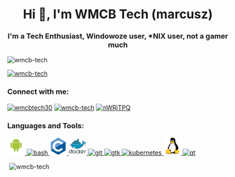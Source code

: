 <h1 align="center">Hi 👋, I'm WMCB Tech (marcusz)</h1>
<h3 align="center">I'm a Tech Enthusiast, Windowoze user, *NIX user, not a gamer much</h3>

<p align="left"> <img src="https://komarev.com/ghpvc/?username=wmcb-tech&label=Profile%20views&color=0e75b6&style=flat" alt="wmcb-tech" /> </p>

<p align="left"> <a href="https://github.com/ryo-ma/github-profile-trophy"><img src="https://github-profile-trophy.vercel.app/?username=wmcb-tech" alt="wmcb-tech" /></a> </p>

<h3 align="left">Connect with me:</h3>
<p align="left">
<a href="https://twitter.com/wmcbtech30" target="blank"><img align="center" src="https://logodownload.org/wp-content/uploads/2014/09/twitter-logo-2-1.png" alt="wmcbtech30" height="30" width="40" /></a>
<a href="https://www.youtube.com/c/wmcb-tech" target="blank"><img align="center" src="https://pngimg.com/uploads/youtube/youtube_PNG15.png" alt="wmcb-tech" height="30" width="40" /></a>
<a href="https://discord.gg/nWRjTPQ" target="blank"><img align="center" src="https://discord.com/assets/2c21aeda16de354ba5334551a883b481.png" alt="nWRjTPQ" height="30" width="40" /></a>
</p>

<h3 align="left">Languages and Tools:</h3>
<p align="left"> <a href="https://developer.android.com" target="_blank"> <img src="https://raw.githubusercontent.com/devicons/devicon/master/icons/android/android-original-wordmark.svg" alt="android" width="40" height="40"/> </a> <a href="https://www.gnu.org/software/bash/" target="_blank"> <img src="https://www.vectorlogo.zone/logos/gnu_bash/gnu_bash-icon.svg" alt="bash" width="40" height="40"/> </a> <a href="https://www.cprogramming.com/" target="_blank"> <img src="https://raw.githubusercontent.com/devicons/devicon/master/icons/c/c-original.svg" alt="c" width="40" height="40"/> </a> <a href="https://www.docker.com/" target="_blank"> <img src="https://raw.githubusercontent.com/devicons/devicon/master/icons/docker/docker-original-wordmark.svg" alt="docker" width="40" height="40"/> </a> <a href="https://git-scm.com/" target="_blank"> <img src="https://www.vectorlogo.zone/logos/git-scm/git-scm-icon.svg" alt="git" width="40" height="40"/> </a> <a href="https://www.gtk.org/" target="_blank"> <img src="https://upload.wikimedia.org/wikipedia/commons/7/71/GTK_logo.svg" alt="gtk" width="40" height="40"/> </a> <a href="https://kubernetes.io" target="_blank"> <img src="https://www.vectorlogo.zone/logos/kubernetes/kubernetes-icon.svg" alt="kubernetes" width="40" height="40"/> </a> <a href="https://www.linux.org/" target="_blank"> <img src="https://raw.githubusercontent.com/devicons/devicon/master/icons/linux/linux-original.svg" alt="linux" width="40" height="40"/> </a> <a href="https://www.qt.io/" target="_blank"> <img src="https://upload.wikimedia.org/wikipedia/commons/0/0b/Qt_logo_2016.svg" alt="qt" width="40" height="40"/> </a> </p>

<p>&nbsp;<img align="center" src="https://github-readme-stats.vercel.app/api?username=wmcb-tech&show_icons=true&locale=en" alt="wmcb-tech" /></p>

